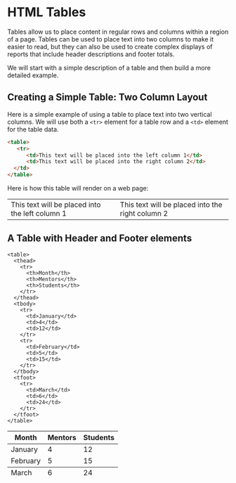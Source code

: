 # HTML Tables
Tables allow us to place content in regular rows and columns within a region of a page.  Tables can be used to place text into two columns to make it easier to read, but they can also be used to create complex displays of reports that include header descriptions and footer totals.

We will start with a simple description of a table and then build a more detailed example.

## Creating a Simple Table: Two Column Layout
Here is a simple example of using a table to place text into two vertical columns.  We will use both a ```<tr>``` element for a table row and a ```<td>``` element for the table data.

```html
<table>
   <tr>
      <td>This text will be placed into the left column 1</td>
      <td>This text will be placed into the right column 2</td>
  </td>
</table>
```

Here is how this table will render on a web page:

<table>
   <tr>
      <td>This text will be placed into the left column 1</td>
      <td>This text will be placed into the right column 2</td>
  </td>
</table>

## A Table with Header and Footer elements

```
<table>
  <thead>
    <tr>
      <th>Month</th>
      <th>Mentors</th>
      <th>Students</th>
    </tr>
  </thead>
  <tbody>
    <tr>
      <td>January</td>
      <td>4</td>
      <td>12</td>
    </tr>
    <tr>
      <td>February</td>
      <td>5</td>
      <td>15</td>
    </tr>
  </tbody>
  <tfoot>
    <tr>
      <td>March</td>
      <td>6</td>
      <td>24</td>
    </tr>
  </tfoot>
</table>
```

<table>
  <thead>
    <tr>
      <th>Month</th>
      <th>Mentors</th>
      <th>Students</th>
    </tr>
  </thead>
  <tbody>
    <tr>
      <td>January</td>
      <td>4</td>
      <td>12</td>
    </tr>
    <tr>
      <td>February</td>
      <td>5</td>
      <td>15</td>
    </tr>
  </tbody>
  <tfoot>
    <tr>
      <td>March</td>
      <td>6</td>
      <td>24</td>
    </tr>
  </tfoot>
</table>
